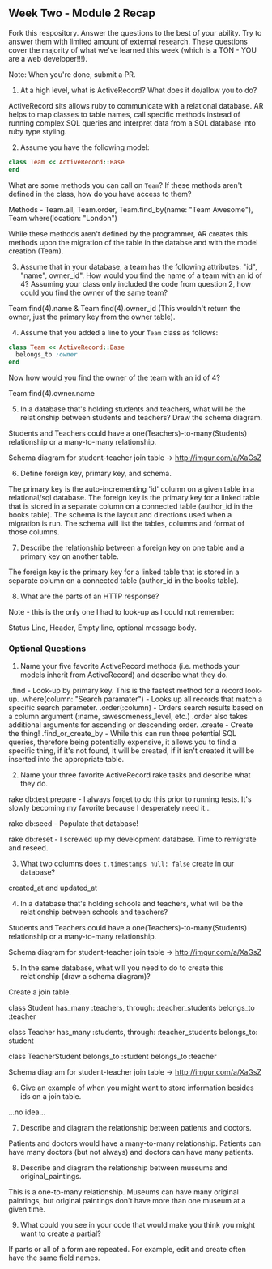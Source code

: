 ## Week Two - Module 2 Recap

Fork this respository. Answer the questions to the best of your ability. Try to answer them with limited amount of external research. These questions cover the majority of what we've learned this week (which is a TON - YOU are a web developer!!!). 

Note: When you're done, submit a PR.

1. At a high level, what is ActiveRecord? What does it do/allow you to do?

  ActiveRecord sits allows ruby to communicate with a relational database. AR helps to map classes to table names, call specific methods instead of running complex SQL queries and interpret data from a SQL database into ruby type styling.

2. Assume you have the following model:

```ruby
class Team << ActiveRecord::Base
end
```

What are some methods you can call on `Team`? If these methods aren't defined in the class, how do you have access to them?

Methods - Team.all, Team.order, Team.find_by(name: "Team Awesome"), Team.where(location: "London")

While these methods aren't defined by the programmer, AR creates this methods upon the migration of the table in the databse and with the model creation (Team).

3. Assume that in your database, a team has the following attributes: "id", "name", owner_id". How would you find the name of a team with an id of 4? Assuming your class only included the code from question 2, how could you find the owner of the same team?

Team.find(4).name & Team.find(4).owner_id (This wouldn't return the owner, just the primary key from the owner table).

4. Assume that you added a line to your `Team` class as follows:

```ruby
class Team << ActiveRecord::Base
  belongs_to :owner
end
```

Now how would you find the owner of the team with an id of 4?

Team.find(4).owner.name

5. In a database that's holding students and teachers, what will be the relationship between students and teachers? Draw the schema diagram.

Students and Teachers could have a one(Teachers)-to-many(Students) relationship or a many-to-many relationship.

Schema diagram for student-teacher join table -> http://imgur.com/a/XaGsZ

6. Define foreign key, primary key, and schema.

The primary key is the auto-incrementing 'id' column on a given table in a relational/sql database.
The foreign key is the primary key for a linked table that is stored in a separate column on a connected table (author_id in the books table).
The schema is the layout and directions used when a migration is run. The schema will list the tables, columns and format of those columns.

7. Describe the relationship between a foreign key on one table and a primary key on another table.

The foreign key is the primary key for a linked table that is stored in a separate column on a connected table (author_id in the books table).

8. What are the parts of an HTTP response?

Note - this is the only one I had to look-up as I could not remember:

Status Line, Header, Empty line, optional message body.


### Optional Questions

1. Name your five favorite ActiveRecord methods (i.e. methods your models inherit from ActiveRecord) and describe what they do.

  .find - Look-up by primary key. This is the fastest method for a record look-up.
  .where(column: "Search paramater") - Looks up all records that match a specific search parameter.
  .order(:column) - Orders search results based on a column argument (:name, :awesomeness_level, etc.) .order also takes additional arguments for ascending or descending order.
  .create - Create the thing! 
  .find_or_create_by - While this can run three potential SQL queries, therefore being potentially expensive, it allows you to find a specific thing, if it's not found, it will be created, if it isn't created it will be inserted into the appropriate table.

2. Name your three favorite ActiveRecord rake tasks and describe what they do.

rake db:test:prepare - I always forget to do this prior to running tests. It's slowly becoming my favorite because I desperately need it...

rake db:seed - Populate that database!

rake db:reset - I screwed up my development database. Time to remigrate and reseed.

3. What two columns does `t.timestamps null: false` create in our database?

created_at and updated_at

4. In a database that's holding schools and teachers, what will be the relationship between schools and teachers?


Students and Teachers could have a one(Teachers)-to-many(Students) relationship or a many-to-many relationship.

Schema diagram for student-teacher join table -> http://imgur.com/a/XaGsZ

5. In the same database, what will you need to do to create this relationship (draw a schema diagram)?

Create a join table. 

class Student
has_many :teachers, through: :teacher_students
belongs_to :teacher

class Teacher
has_many :students, through: :teacher_students
belongs_to: student

class TeacherStudent
belongs_to :student
belongs_to :teacher

Schema diagram for student-teacher join table -> http://imgur.com/a/XaGsZ

6. Give an example of when you might want to store information besides ids on a join table.

...no idea...

7. Describe and diagram the relationship between patients and doctors.

Patients and doctors would have a many-to-many relationship. Patients can have many doctors (but not always) and doctors can have many patients.

8. Describe and diagram the relationship between museums and original_paintings.

This is a one-to-many relationship. Museums can have many original paintings, but original paintings don't have more than one museum at a given time.

9. What could you see in your code that would make you think you might want to create a partial?

If parts or all of a form are repeated. For example, edit and create often have the same field names.
